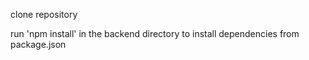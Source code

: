 clone repository

run 'npm install' in the backend directory to install dependencies from package.json